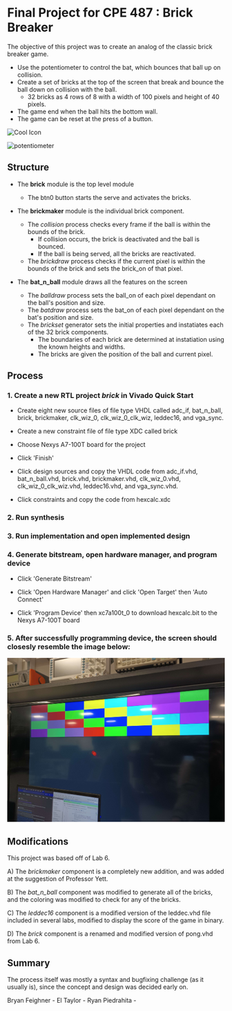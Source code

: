 # Final Project for CPE 487 : Brick Breaker

The objective of this project was to create an analog of the classic brick breaker game.
- Use the potentiometer to control the bat, which bounces that ball up on collision.
- Create a set of bricks at the top of the screen that break and bounce the ball down on collision with the ball.
  - 32 bricks as 4 rows of 8 with a width of 100 pixels and height of 40 pixels. 
- The game end when the ball hits the bottom wall.
- The game can be reset at the press of a button.

![Cool Icon](https://i.imgur.com/W8SYu7n.png)

![potentiometer](https://raw.githubusercontent.com/kevinwlu/dsd/master/Nexys-A7/Lab-6/knob.jpg)

## Structure

- The **brick** module is the top level module
  - The btn0 button starts the serve and activates the bricks.

- The **brickmaker** module is the individual brick component.
  - The *collision* process checks every frame if the ball is within the bounds of the brick.
    - If collision occurs, the brick is deactivated and the ball is bounced.
    - If the ball is being served, all the bricks are reactivated. 
  - The *brickdraw* process checks if the current pixel is within the bounds of the brick and sets the brick_on of that pixel. 
 
- The **bat_n_ball** module draws all the features on the screen
  - The *balldraw* process sets the ball_on of each pixel dependant on the ball's position and size.
  - The *batdraw* process sets the bat_on of each pixel dependant on the bat's position and size.
  - The *brickset* generator sets the initial properties and instatiates each of the 32 brick components.
    - The boundaries of each brick are determined at instatiation using the known heights and widths.
    - The bricks are given the position of the ball and current pixel. 

## Process

### 1. Create a new RTL project *brick* in Vivado Quick Start
 - Create eight new source files of file type VHDL called adc_if, bat_n_ball, brick, brickmaker, clk_wiz_0, clk_wiz_0_clk_wiz, leddec16, and vga_sync.

 - Create a new constraint file of file type XDC called brick

 - Choose Nexys A7-100T board for the project

 - Click 'Finish'

 - Click design sources and copy the VHDL code from adc_if.vhd, bat_n_ball.vhd, brick.vhd, brickmaker.vhd, clk_wiz_0.vhd, clk_wiz_0_clk_wiz.vhd, leddec16.vhd, and vga_sync.vhd.

 - Click constraints and copy the code from hexcalc.xdc

### 2. Run synthesis

### 3. Run implementation and open implemented design

### 4. Generate bitstream, open hardware manager, and program device

 - Click 'Generate Bitstream'

 - Click 'Open Hardware Manager' and click 'Open Target' then 'Auto Connect'

 - Click 'Program Device' then xc7a100t_0 to download hexcalc.bit to the Nexys A7-100T board

### 5. After successfully programming device, the screen should closesly resemble the image below:
![Brick Breaker Running Successfully](brickbreaker_Layout.jpg)

## Modifications

This project was based off of Lab 6.

A) The *brickmaker* component is a completely new addition, and was added at the suggestion of Professor Yett.

B) The *bat_n_ball* component was modified to generate all of the bricks, and the coloring was modified to check for any of the bricks. 

C) The *leddec16* component is a modified version of the leddec.vhd file included in several labs, modified to display the score of the game in binary.

D) The *brick* component is a renamed and modified version of pong.vhd from Lab 6. 

## Summary

The process itself was mostly a syntax and bugfixing challenge (as it usually is), since the concept and design was decided early on. 

Bryan Feighner - 
El Taylor - 
Ryan Piedrahita - 
